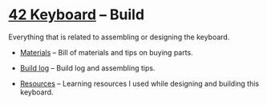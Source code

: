 # [42 Keyboard](../README.md) – Build

Everything that is related to assembling or designing the keyboard.

- [Materials](./materials.md) – Bill of materials and tips on buying parts.

- [Build log](./build-log.md) – Build log and assembling tips.

- [Resources](./resources.md) – Learning resources I used while designing
  and building this keyboard.
